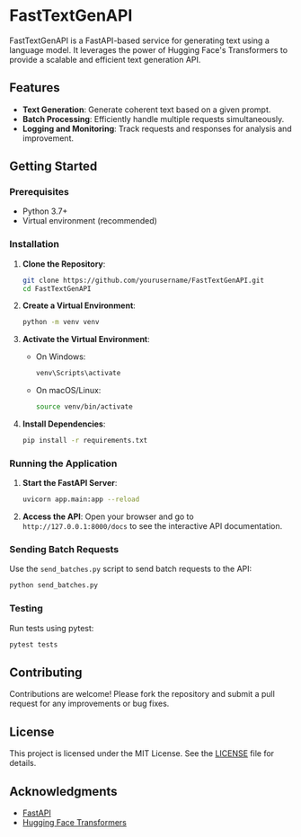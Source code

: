 # FastTextGenAPI

FastTextGenAPI is a FastAPI-based service for generating text using a language model. It leverages the power of Hugging Face's Transformers to provide a scalable and efficient text generation API.

## Features

- **Text Generation**: Generate coherent text based on a given prompt.
- **Batch Processing**: Efficiently handle multiple requests simultaneously.
- **Logging and Monitoring**: Track requests and responses for analysis and improvement.

## Getting Started

### Prerequisites

- Python 3.7+
- Virtual environment (recommended)

### Installation

1. **Clone the Repository**:
   ```bash
   git clone https://github.com/yourusername/FastTextGenAPI.git
   cd FastTextGenAPI
   ```

2. **Create a Virtual Environment**:
   ```bash
   python -m venv venv
   ```

3. **Activate the Virtual Environment**:
   - On Windows:
     ```bash
     venv\Scripts\activate
     ```
   - On macOS/Linux:
     ```bash
     source venv/bin/activate
     ```

4. **Install Dependencies**:
   ```bash
   pip install -r requirements.txt
   ```

### Running the Application

1. **Start the FastAPI Server**:
   ```bash
   uvicorn app.main:app --reload
   ```

2. **Access the API**:
   Open your browser and go to `http://127.0.0.1:8000/docs` to see the interactive API documentation.

### Sending Batch Requests

Use the `send_batches.py` script to send batch requests to the API:

```bash
python send_batches.py
```

### Testing

Run tests using pytest:

```bash
pytest tests
```

## Contributing

Contributions are welcome! Please fork the repository and submit a pull request for any improvements or bug fixes.

## License

This project is licensed under the MIT License. See the [LICENSE](LICENSE) file for details.

## Acknowledgments

- [FastAPI](https://fastapi.tiangolo.com/)
- [Hugging Face Transformers](https://huggingface.co/transformers/) 